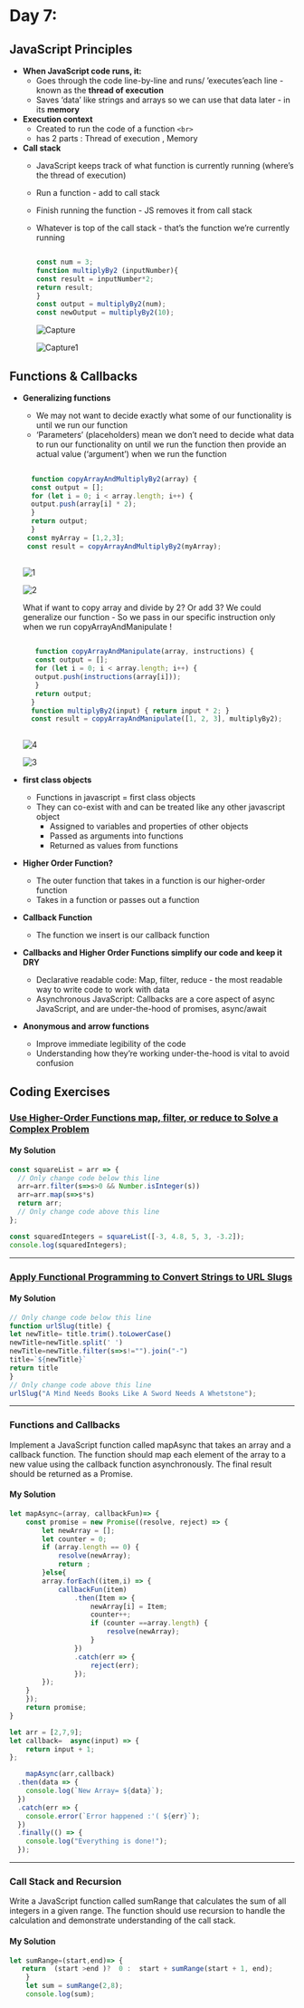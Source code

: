 
# Day 7: 
## JavaScript Principles
* **When JavaScript code runs, it:**
  - Goes through the code line-by-line and runs/ ’executes’each line - known as the **thread of execution**
  - Saves ‘data’ like strings and arrays so we can use that data later - in its **memory**
* **Execution context**
  - Created to run the code of a function ```<br>```
  - has 2 parts : Thread of execution , Memory
* **Call stack**
  - JavaScript keeps track of what function is currently running (where’s the thread of execution)
  - Run a function - add to call stack
  - Finish running the function - JS removes it from call stack
  - Whatever is top of the call stack - that’s the function we’re currently running 
    ```javascript
    
    const num = 3;
    function multiplyBy2 (inputNumber){
    const result = inputNumber*2;
    return result;
    }
    const output = multiplyBy2(num);
    const newOutput = multiplyBy2(10);
    
    ```
     ![Capture](https://github.com/NesrinAbuMnezel/Mastering-JavaScript-in-20-Days/assets/95749191/5868ec25-9278-4e26-8654-993370b2e0e4)
    

    ![Capture1](https://github.com/NesrinAbuMnezel/Mastering-JavaScript-in-20-Days/assets/95749191/c73749a0-2776-4ced-9af6-450e0fa4d83a)


     

## Functions & Callbacks
* **Generalizing functions**
  - We may not want to decide exactly what some of our functionality is until we run our function
  - ‘Parameters’ (placeholders) mean we don’t need to decide what data to run our functionality on until we run the function
      then provide an actual value (‘argument’) when we run the function
   ```javascript
    
     function copyArrayAndMultiplyBy2(array) {
     const output = [];
     for (let i = 0; i < array.length; i++) {
     output.push(array[i] * 2);
     }
     return output;
     }
    const myArray = [1,2,3];
    const result = copyArrayAndMultiplyBy2(myArray);
    
    ```
   ![1](https://github.com/NesrinAbuMnezel/Mastering-JavaScript-in-20-Days/assets/95749191/56d43be8-ef95-4307-837c-6a7cb37d9b42)

   ![2](https://github.com/NesrinAbuMnezel/Mastering-JavaScript-in-20-Days/assets/95749191/94281c20-25fc-4bd8-8481-4eb637db7254)
  
    What if want to copy array and divide by 2? Or add 3?
    We could generalize our function - So we pass in our specific instruction only when we run copyArrayAndManipulate !
  ```javascript
    
     function copyArrayAndManipulate(array, instructions) {
     const output = [];
     for (let i = 0; i < array.length; i++) {
     output.push(instructions(array[i]));
     }
     return output;
    }
    function multiplyBy2(input) { return input * 2; }
    const result = copyArrayAndManipulate([1, 2, 3], multiplyBy2);
    
    ```
     ![4](https://github.com/NesrinAbuMnezel/Mastering-JavaScript-in-20-Days/assets/95749191/edb436a8-a61b-4d8a-acec-e99aeba12079)


    ![3](https://github.com/NesrinAbuMnezel/Mastering-JavaScript-in-20-Days/assets/95749191/99e8c839-e1ac-4a9b-b7fb-484262f08a95)


   
* **first class objects**
  - Functions in javascript = first class objects
  - They can co-exist with and can be treated like any other javascript object
      - Assigned to variables and properties of other objects
      - Passed as arguments into functions
      - Returned as values from functions
* **Higher Order Function?**
  - The outer function that takes in a function is our higher-order function
  - Takes in a function or passes out a function
* **Callback Function**
  - The function we insert is our callback function
* **Callbacks and Higher Order Functions simplify our code and keep it DRY**
  - Declarative readable code: Map, filter, reduce - the most readable way to write code to work with data
  - Asynchronous JavaScript: Callbacks are a core aspect of async JavaScript, and are under-the-hood of promises, async/await
* **Anonymous and arrow functions**
  - Improve immediate legibility of the code
  - Understanding how they’re working under-the-hood is vital to avoid confusion


## Coding Exercises

### [Use Higher-Order Functions map, filter, or reduce to Solve a Complex Problem](https://www.freecodecamp.org/learn/javascript-algorithms-and-data-structures/functional-programming/use-higher-order-functions-map-filter-or-reduce-to-solve-a-complex-problem)

#### My Solution


```javascript
const squareList = arr => {
  // Only change code below this line
  arr=arr.filter(s=>s>0 && Number.isInteger(s))
  arr=arr.map(s=>s*s)
  return arr;
  // Only change code above this line
};

const squaredIntegers = squareList([-3, 4.8, 5, 3, -3.2]);
console.log(squaredIntegers);

```
-------------------------------------------------------------------

### [Apply Functional Programming to Convert Strings to URL Slugs](https://www.freecodecamp.org/learn/javascript-algorithms-and-data-structures/functional-programming/apply-functional-programming-to-convert-strings-to-url-slugs)

#### My Solution


```javascript
// Only change code below this line
function urlSlug(title) {
let newTitle= title.trim().toLowerCase()
newTitle=newTitle.split(' ')
newTitle=newTitle.filter(s=>s!="").join("-")
title=`${newTitle}`
return title
}
// Only change code above this line
urlSlug("A Mind Needs Books Like A Sword Needs A Whetstone");

```
-------------------------------------------------------------------

### Functions and Callbacks


Implement a JavaScript function called mapAsync that takes an array and a callback function.
The function should map each element of the array to a new value using the callback function asynchronously.
The final result should be returned as a Promise.


#### My Solution


```javascript
let mapAsync=(array, callbackFun)=> {
    const promise = new Promise((resolve, reject) => {
        let newArray = [];
        let counter = 0;
        if (array.length == 0) {
            resolve(newArray);
            return ;
        }else{
        array.forEach((item,i) => {
            callbackFun(item)
                .then(Item => {
                    newArray[i] = Item;
                    counter++;
                    if (counter ==array.length) {
                        resolve(newArray);
                    }
                })
                .catch(err => {
                    reject(err);
                });
        });
    }
    });
    return promise;
}

let arr = [2,7,9];
let callback=  async(input) => {
    return input + 1;
};

    mapAsync(arr,callback)
  .then(data => {
    console.log(`New Array= ${data}`);
  })
  .catch(err => {
    console.error(`Error happened :'( ${err}`);
  })
  .finally(() => {
    console.log("Everything is done!");
  });
```


-------------------------------------------------------------------

### Call Stack and Recursion

Write a JavaScript function called sumRange that calculates the sum of all integers in a given range. 
The function should use recursion to handle the calculation and demonstrate understanding of the call stack.

#### My Solution
```javascript
let sumRange=(start,end)=> {
   return  (start >end )?  0 :  start + sumRange(start + 1, end);
    }
    let sum = sumRange(2,8);
    console.log(sum); 
```








